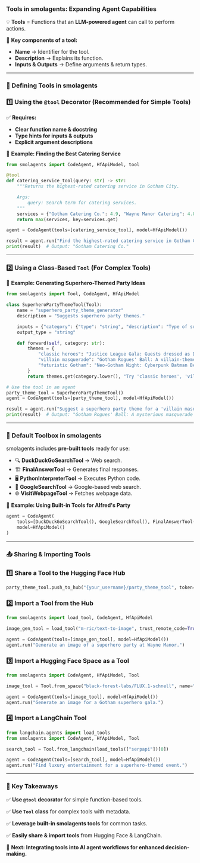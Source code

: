 ### **Tools in smolagents: Expanding Agent Capabilities**

💡 **Tools** = Functions that an **LLM-powered agent** can call to perform actions.

🔹 **Key components of a tool:**

- **Name** → Identifier for the tool.
- **Description** → Explains its function.
- **Inputs & Outputs** → Define arguments & return types.

---

### **🔧 Defining Tools in smolagents**

### **1️⃣ Using the `@tool` Decorator (Recommended for Simple Tools)**

✅ **Requires:**

- **Clear function name & docstring**
- **Type hints for inputs & outputs**
- **Explicit argument descriptions**

📌 **Example: Finding the Best Catering Service**

```python
from smolagents import CodeAgent, HfApiModel, tool

@tool
def catering_service_tool(query: str) -> str:
    """Returns the highest-rated catering service in Gotham City.

    Args:
        query: Search term for catering services.
    """
    services = {"Gotham Catering Co.": 4.9, "Wayne Manor Catering": 4.8, "Gotham City Events": 4.7}
    return max(services, key=services.get)

agent = CodeAgent(tools=[catering_service_tool], model=HfApiModel())

result = agent.run("Find the highest-rated catering service in Gotham City.")
print(result)  # Output: "Gotham Catering Co."

```

---

### **2️⃣ Using a Class-Based `Tool` (For Complex Tools)**

📌 **Example: Generating Superhero-Themed Party Ideas**

```python
from smolagents import Tool, CodeAgent, HfApiModel

class SuperheroPartyThemeTool(Tool):
    name = "superhero_party_theme_generator"
    description = "Suggests superhero party themes."

    inputs = {"category": {"type": "string", "description": "Type of superhero party."}}
    output_type = "string"

    def forward(self, category: str):
        themes = {
            "classic heroes": "Justice League Gala: Guests dressed as DC heroes.",
            "villain masquerade": "Gotham Rogues' Ball: A villain-themed masquerade.",
            "futuristic Gotham": "Neo-Gotham Night: Cyberpunk Batman Beyond theme."
        }
        return themes.get(category.lower(), "Try 'classic heroes', 'villain masquerade', or 'futuristic Gotham'.")

# Use the tool in an agent
party_theme_tool = SuperheroPartyThemeTool()
agent = CodeAgent(tools=[party_theme_tool], model=HfApiModel())

result = agent.run("Suggest a superhero party theme for a 'villain masquerade'.")
print(result)  # Output: "Gotham Rogues' Ball: A mysterious masquerade for Batman villains."

```

---

### **🔩 Default Toolbox in smolagents**

smolagents includes **pre-built tools** ready for use:

- 🔍 **DuckDuckGoSearchTool** → Web search.
- 🏗 **FinalAnswerTool** → Generates final responses.
- 🖥 **PythonInterpreterTool** → Executes Python code.
- 🔎 **GoogleSearchTool** → Google-based web search.
- 🌐 **VisitWebpageTool** → Fetches webpage data.

📌 **Example: Using Built-in Tools for Alfred's Party**

```python
agent = CodeAgent(
    tools=[DuckDuckGoSearchTool(), GoogleSearchTool(), FinalAnswerTool()],
    model=HfApiModel()
)

```

---

### **📤 Sharing & Importing Tools**

### **1️⃣ Share a Tool to the Hugging Face Hub**

```python
party_theme_tool.push_to_hub("{your_username}/party_theme_tool", token="<YOUR_HF_API_TOKEN>")

```

### **2️⃣ Import a Tool from the Hub**

```python
from smolagents import load_tool, CodeAgent, HfApiModel

image_gen_tool = load_tool("m-ric/text-to-image", trust_remote_code=True)

agent = CodeAgent(tools=[image_gen_tool], model=HfApiModel())
agent.run("Generate an image of a superhero party at Wayne Manor.")

```

### **3️⃣ Import a Hugging Face Space as a Tool**

```python
from smolagents import CodeAgent, HfApiModel, Tool

image_tool = Tool.from_space("black-forest-labs/FLUX.1-schnell", name="image_generator")

agent = CodeAgent(tools=[image_tool], model=HfApiModel())
agent.run("Generate an image for a Gotham superhero gala.")

```

### **4️⃣ Import a LangChain Tool**

```python
from langchain.agents import load_tools
from smolagents import CodeAgent, HfApiModel, Tool

search_tool = Tool.from_langchain(load_tools(["serpapi"])[0])

agent = CodeAgent(tools=[search_tool], model=HfApiModel())
agent.run("Find luxury entertainment for a superhero-themed event.")

```

---

### **🚀 Key Takeaways**

✅ **Use `@tool` decorator** for simple function-based tools.

✅ **Use `Tool` class** for complex tools with metadata.

✅ **Leverage built-in smolagents tools** for common tasks.

✅ **Easily share & import tools** from Hugging Face & LangChain.

🔗 **Next: Integrating tools into AI agent workflows for enhanced decision-making.**
